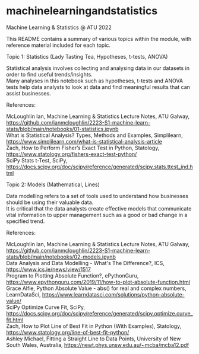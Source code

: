 # machinelearningandstatistics
Machine Learning &amp; Statistics @ ATU 2022

This README contains a summary of various topics within the module, with reference material included for each topic.  

Topic 1: Statistics (Lady Tasting Tea, Hypotheses, t-tests, ANOVA)  

Statistical analysis involves collecting and analysing data in our datasets in order to find useful trends/insights.  
Many analyses in this notebook such as hypotheses, t-tests and ANOVA tests help data analysts to look at data and find meaningful results that can assist businesses.  

References:  

McLoughlin Ian, Machine Learning & Statistics Lecture Notes, ATU Galway, https://github.com/ianmcloughlin/2223-S1-machine-learn-stats/blob/main/notebooks/01-statistics.ipynb  
What is Statistical Analysis? Types, Methods and Examples, Simplilearn, https://www.simplilearn.com/what-is-statistical-analysis-article  
Zach, How to Perform Fisher’s Exact Test in Python, Statology, https://www.statology.org/fishers-exact-test-python/  
SciPy Stats t-Test, SciPy, https://docs.scipy.org/doc/scipy/reference/generated/scipy.stats.ttest_ind.html  

Topic 2: Models (Mathematical, Lines)  

Data modelling refers to a set of tools used to understand how businesses should be using their valuable data.  
It is critical that the data analysts create effective models that communicate vital information to upper management such as a good or bad change in a specified trend.  

References:  

McLoughlin Ian, Machine Learning & Statistics Lecture Notes, ATU Galway, https://github.com/ianmcloughlin/2223-S1-machine-learn-stats/blob/main/notebooks/02-models.ipynb  
Data Analysis and Data Modelling - What's The Difference?, ICS, https://www.ics.ie/news/view/1517  
Program to Plotting Absolute Function?, ePythonGuru, https://www.epythonguru.com/2019/11/how-to-plot-absolute-function.html  
Grace Alfie, Python Absolute Value - abs() for real and complex numbers, LearnDataSci, https://www.learndatasci.com/solutions/python-absolute-value/  
SciPy Optimize Curve Fit, SciPy, https://docs.scipy.org/doc/scipy/reference/generated/scipy.optimize.curve_fit.html  
Zach, How to Plot Line of Best Fit in Python (With Examples), Statology, https://www.statology.org/line-of-best-fit-python/  
Ashley Michael, Fitting a Straight Line to Data Points, University of New South Wales, Australia, https://newt.phys.unsw.edu.au/~mcba/mcba12.pdf  

